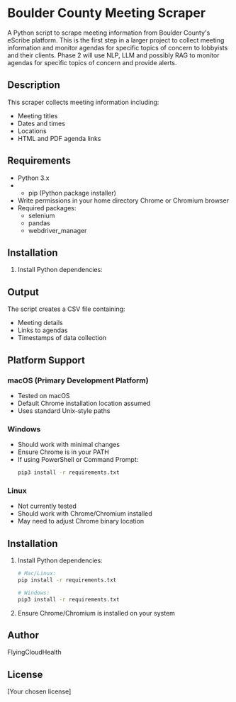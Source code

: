 # Boulder County Meeting Scraper

A Python script to scrape meeting information from Boulder County's eScribe platform. This is the first step in a larger project to collect meeting information and monitor agendas for specific topics of concern to lobbyists and their clients. Phase 2 will use NLP, LLM and possibly RAG to monitor agendas for specific topics of concern and provide alerts.
## Description
This scraper collects meeting information including:
- Meeting titles
- Dates and times
- Locations
- HTML and PDF agenda links

## Requirements
- Python 3.x
- - pip (Python package installer)
- Write permissions in your home directory
Chrome or Chromium browser
- Required packages:
  - selenium
  - pandas
  - webdriver_manager

## Installation
1. Install Python dependencies:

## Output
The script creates a CSV file containing:
- Meeting details
- Links to agendas
- Timestamps of data collection

## Platform Support

### macOS (Primary Development Platform)
- Tested on macOS
- Default Chrome installation location assumed
- Uses standard Unix-style paths

### Windows
- Should work with minimal changes
- Ensure Chrome is in your PATH
- If using PowerShell or Command Prompt:
  ```bash
  pip3 install -r requirements.txt
  ```

### Linux
- Not currently tested
- Should work with Chrome/Chromium installed
- May need to adjust Chrome binary location

## Installation
1. Install Python dependencies:
   ```bash
   # Mac/Linux:
   pip install -r requirements.txt
   
   # Windows:
   pip3 install -r requirements.txt
   ```

2. Ensure Chrome/Chromium is installed on your system


## Author
FlyingCloudHealth

## License
[Your chosen license]